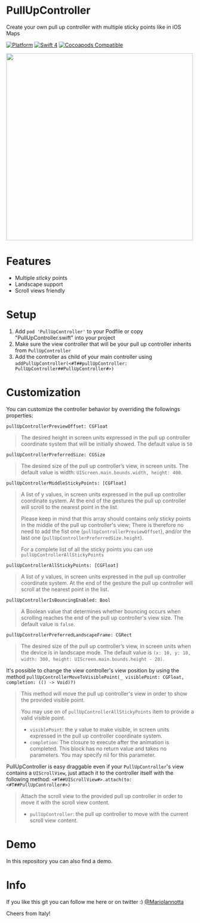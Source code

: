 # PullUpController
Create your own pull up controller with multiple sticky points like in iOS Maps

[![Platform](http://img.shields.io/badge/platform-ios-red.svg?style=flat
)](https://developer.apple.com/iphone/index.action)
[![Swift 4](https://img.shields.io/badge/Swift-4-orange.svg?style=flat)](https://developer.apple.com/swift/) 
[![Cocoapods Compatible](https://img.shields.io/cocoapods/v/PullUpController.svg)](https://img.shields.io/cocoapods/v/PullUpController.svg)

<img src="demo.gif" height="500"/>

# Features
- Multiple *sticky* points
- Landscape support
- Scroll views friendly

# Setup
1. Add ```pod 'PullUpController'``` to your Podfile or copy "PullUpController.swift" into your project
2. Make sure the view controller that will be your pull up controller inherits from ```PullUpController```
3. Add the controller as child of your main controller using ```addPullUpController(<#T##pullUpController: PullUpController##PullUpController#>)```
 
# Customization
You can customize the controller behavior by overriding the followings properties:

```pullUpControllerPreviewOffset: CGFloat```
>The desired height in screen units expressed in the pull up controller coordinate system that will be initially showed.
>The default value is ```50```

```pullUpControllerPreferredSize: CGSize```
>The desired size of the pull up controller’s view, in screen units.
>The default value is width: ```UIScreen.main.bounds.width, height: 400```.

```pullUpControllerMiddleStickyPoints: [CGFloat]```
>A list of y values, in screen units expressed in the pull up controller coordinate system.
>At the end of the gestures the pull up controller will scroll to the nearest point in the list.
>     
>Please keep in mind that this array should contains only sticky points in the middle of the pull up controller's view;
>There is therefore no need to add the fist one (```pullUpControllerPreviewOffset```), and/or the last one (```pullUpControllerPreferredSize.height```).
>    
>For a complete list of all the sticky points you can use ```pullUpControllerAllStickyPoints```

```pullUpControllerAllStickyPoints: [CGFloat]```
>A list of y values, in screen units expressed in the pull up controller coordinate system.
>At the end of the gesture the pull up controller will scroll at the nearest point in the list.

```pullUpControllerIsBouncingEnabled: Bool```
>A Boolean value that determines whether bouncing occurs when scrolling reaches the end of the pull up controller's view size.
>The default value is ```false```.

```pullUpControllerPreferredLandscapeFrame: CGRect```
>The desired size of the pull up controller’s view, in screen units when the device is in landscape mode.
>The default value is ```(x: 10, y: 10, width: 300, height: UIScreen.main.bounds.height - 20)```.

It's possible to change the view controller's view position by using the method
```pullUpControllerMoveToVisiblePoint(_ visiblePoint: CGFloat, completion: (() -> Void)?)```

>This method will move the pull up controller's view in order to show the provided visible point.
>    
>You may use on of `pullUpControllerAllStickyPoints` item to provide a valid visible point.
>- `visiblePoint`: the y value to make visible, in screen units expressed in the pull up controller coordinate system.
>- `completion`: The closure to execute after the animation is completed. This block has no return value and takes no parameters. You may specify nil for this parameter.

PullUpController is easy draggable even if your `PullUpController`'s view contains a `UIScrollView`, just attach it to the controller itself with the following method:
```<#T##UIScrollView#>.attach(to: <#T##PullUpController#>)```
>Attach the scroll view to the provided pull up controller in order to move it with the scroll view content.
>- `pullUpController`: the pull up controller to move with the current scroll view content.

# Demo
In this repository you can also find a demo.

# Info
If you like this git you can follow me here or on twitter :) [@MarioIannotta](http://www.twitter.com/marioiannotta)

Cheers from Italy!

